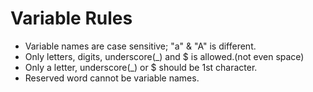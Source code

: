 # Variable Rules 

* Variable names are case sensitive; "a" & "A" is different.
* Only letters, digits, underscore(_) and $ is allowed.(not even space)
* Only a letter, underscore(_) or $ should be 1st character.
* Reserved word cannot be variable names.